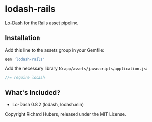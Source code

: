 # lodash-rails

[Lo-Dash](http://lodash.com/) for the Rails asset pipeline.

## Installation

Add this line to the assets group in your Gemfile:

```ruby
gem 'lodash-rails'
```

Add the necessary library to `app/assets/javascripts/application.js`:

```js
//= require lodash
```

## What's included?

* Lo-Dash 0.8.2 (lodash, lodash.min)

Copyright Richard Hubers, released under the MIT License.
